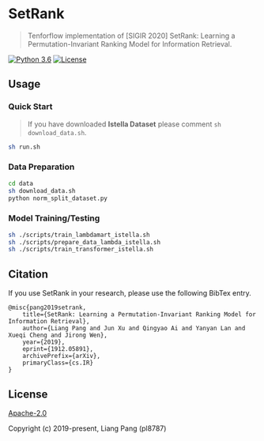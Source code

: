 # SetRank

> Tenforflow implementation of [SIGIR 2020] SetRank: Learning a Permutation-Invariant Ranking Model for Information Retrieval.

[![Python 3.6](https://img.shields.io/badge/python-3.6%20%7C%203.7-blue.svg)](https://www.python.org/downloads/release/python-360/)
[![License](https://img.shields.io/badge/License-Apache%202.0-yellowgreen.svg)](https://opensource.org/licenses/Apache-2.0)

## Usage

### Quick Start
> If you have downloaded **Istella Dataset** please comment `sh download_data.sh`.
```bash
sh run.sh
```

### Data Preparation
```bash
cd data
sh download_data.sh
python norm_split_dataset.py
```

### Model Training/Testing
```bash
sh ./scripts/train_lambdamart_istella.sh
sh ./scripts/prepare_data_lambda_istella.sh
sh ./scripts/train_transformer_istella.sh
```

## Citation

If you use SetRank in your research, please use the following BibTex entry.

```
@misc{pang2019setrank,
    title={SetRank: Learning a Permutation-Invariant Ranking Model for Information Retrieval},
    author={Liang Pang and Jun Xu and Qingyao Ai and Yanyan Lan and Xueqi Cheng and Jirong Wen},
    year={2019},
    eprint={1912.05891},
    archivePrefix={arXiv},
    primaryClass={cs.IR}
}
```

## License

[Apache-2.0](https://opensource.org/licenses/Apache-2.0)

Copyright (c) 2019-present, Liang Pang (pl8787)
